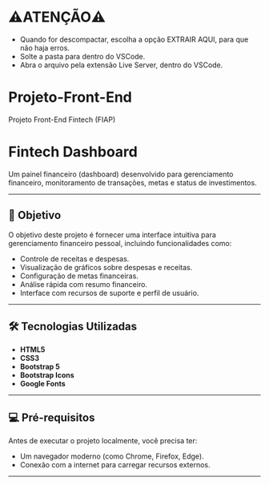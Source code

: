 # ⚠️ATENÇÃO⚠️
- Quando for descompactar, escolha a opção EXTRAIR AQUI, para que não haja erros.
- Solte a pasta para dentro do VSCode.
- Abra o arquivo pela extensão Live Server, dentro do VSCode.

# Projeto-Front-End
Projeto Front-End Fintech (FIAP)

# Fintech Dashboard

Um painel financeiro (dashboard) desenvolvido para gerenciamento financeiro, monitoramento de transações, metas e status de investimentos.

---

## 🚀 **Objetivo**

O objetivo deste projeto é fornecer uma interface intuitiva para gerenciamento financeiro pessoal, incluindo funcionalidades como:

- Controle de receitas e despesas.
- Visualização de gráficos sobre despesas e receitas.
- Configuração de metas financeiras.
- Análise rápida com resumo financeiro.
- Interface com recursos de suporte e perfil de usuário.

---

## 🛠️ **Tecnologias Utilizadas**

- **HTML5**  
- **CSS3**  
- **Bootstrap 5**  
- **Bootstrap Icons**  
- **Google Fonts**  

---

## 💻 **Pré-requisitos**

Antes de executar o projeto localmente, você precisa ter:

- Um navegador moderno (como Chrome, Firefox, Edge).
- Conexão com a internet para carregar recursos externos.

---